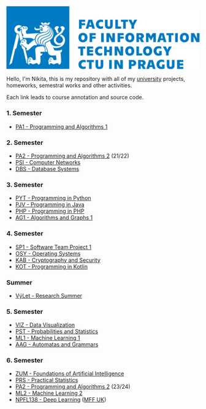 ![](fit-cvut-logo-en.svg)

Hello, I'm Nikita, this is my repository with all of my [university](https://fit.cvut.cz/en) projects, homeworks, semestral works and other activities.

Each link leads to course annotation and source code.

### 1. Semester
- [PA1 - Programming and Algorithms 1]()
### 2. Semester
- [PA2 - Programming and Algorithms 2]() (21/22)
- [PSI - Computer Networks]()
- [DBS - Database Systems]()
### 3. Semester
- [PYT - Programming in Python]()
- [PJV - Programming in Java]()
- [PHP - Programming in PHP]()
- [AG1 - Algorithms and Graphs 1]()
### 4. Semester
- [SP1 - Software Team Project 1]()
- [OSY - Operating Systems]()
- [KAB - Cryptography and Security]()
- [KOT - Programming in Kotlin]()
### Summer
- [VýLet - Research Summer]()
### 5. Semester
- [VIZ - Data Visualization]()
- [PST - Probabilities and Statistics]()
- [ML1 - Machine Learning 1]()
- [AAG - Automatas and Grammars]()
### 6. Semester
- [ZUM - Foundations of Artificial Intelligence]()
- [PRS - Practical Statistics]()
- [PA2 - Programming and Algorithms 2]() (23/24)
- [ML2 - Machine Learning 2]()
- [NPFL138 - Deep Learning]() ([MFF UK](https://www.mff.cuni.cz/en))
